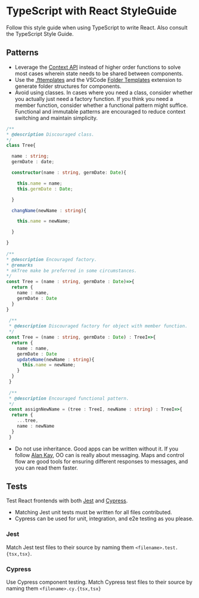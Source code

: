# TypeScript with React StyleGuide
Follow this style guide when using TypeScript to write React. Also consult the TypeScript Style Guide.

## Patterns 
- Leverage the [Context API](https://reactjs.org/docs/context.html) instead of higher order functions to solve most cases wherein state needs to be shared between components.
- Use the [.fttemplates](https://github.com/atlasd-geo/atlasd/tree/main/languages/Typescript/With%20React/.fttemplates) and the VSCode [Folder Templates](https://marketplace.visualstudio.com/items?itemName=Huuums.vscode-fast-folder-structure) extension to generate folder structures for components.
- Avoid using classes. In cases where you need a class, consider whether you actually just need a factory function. If you think you need a member function, consider whether a functional pattern might suffice. Functional and immutable patterns are encouraged to reduce context switching and maintain simplicity.
```typescript
/**
* @description Discouraged class.
*/
class Tree{

  name : string;
  germDate : date;

  constructor(name : string, germDate: Date){

    this.name = name;
    this.germDate : Date;

  }

  changName(newName : string){

    this.name = newName;

  }

}
 
/**
* @description Encouraged factory.
* @remarks
* mkTree make be preferred in some circumstances.
*/
const Tree = (name : string, germDate : Date)=>{
  return {
    name : name,
    germDate : Date
  }
}
 
 /**
 * @description Discouraged factory for object with member function.
 */
const Tree = (name : string, germDate : Date) : TreeI=>{
  return {
    name : name,
    germDate : Date
    updateName(newName : string){
      this.name = newName;
    }
  }
 }
 
 /**
 * @description Encouraged functional pattern.
 */
 const assignNewName = (tree : TreeI, newName : string) : TreeI=>{
  return {
    ...tree,
    name : newName
  }
 }

```
- Do not use inheritance. Good apps can be written without it. If you follow [Alan Kay](https://softwareengineering.stackexchange.com/questions/264697/alan-kay-the-big-idea-is-messaging), OO can is really about messaging. Maps and control flow are good tools for ensuring different responses to messages, and you can read them faster.

## Tests
Test React frontends with both [Jest](https://jestjs.io/) and [Cypress](https://www.cypress.io/). 
- Matching Jest unit tests must be written for all files contributed.
- Cypress can be used for unit, integration, and e2e testing as you please.

### Jest
Match Jest test files to their source by naming them `<filename>.test.{tsx,tsx}`.

### Cypress 
Use Cypress component testing. Match Cypress test files to their source by naming them `<filename>.cy.{tsx,tsx}`
